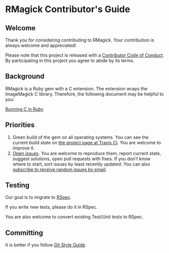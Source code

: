 RMagick Contributor's Guide
===========================

Welcome
-------

Thank you for considering contributing to RMagick. Your contribution is always welcome and appreciated!

Please note that this project is released with a [Contributor Code of Conduct](CODE_OF_CONDUCT.md). By participating in this project you agree to abide by its terms.


Background
----------

RMagick is a Ruby gem with a C extension. The extension wraps the ImageMagick C library. Therefore, the following document may be helpful to you:

[Running C in Ruby](http://silverhammermba.github.io/emberb/extend/)


Priorities
----------

1. Green build of the gem on all operating systems. You can see the current build state on [the project page at Travis CI](https://travis-ci.org/gemhome/rmagick). You are welcome to improve it.
2. [Open issues](https://github.com/gemhome/rmagick/issues). You are welcome to reproduce them, report current state, suggest solutions, open pull requests with fixes. If you don't know where to start, sort issues by least recently updated. You can also [subscribe to receive random issues by email](http://www.codetriage.com/gemhome/rmagick).


Testing
-------

Our goal is to migrate to [RSpec](http://rspec.info).

If you write new tests, please do it in RSpec.

You are also welcome to convert existing Test/Unit tests to RSpec.


Committing
----------

It is better if you follow [Git Style Guide](https://github.com/agis-/git-style-guide).
